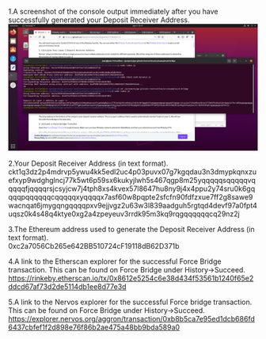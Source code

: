 1.A screenshot of the console output immediately after you have successfully generated your Deposit Receiver Address.
<img src="https://github.com/jcervante/CBKTASKs/blob/main/TASK06/img9.png"/>

2.Your Deposit Receiver Address (in text format).<br>
ckt1q3dz2p4mdrvp5ywu4kk5edl2uc4p03puvx07g7kgqdau3n3dmypkqnxzuefxyp9wdghglncj77k5wt6p59sx6kukyjlwh5s467qgp8m25yqqqqqsqqqqqvqqqqqfjqqqqrsjcsyjcw7j4tph8xs4kvex57l8647hu8ny9j4x4ppu2y74sru0k6gqqqqpqqqqqqcqqqqqxyqqqqx7asf60w8pqpte2sfcfn90fdfzxue7ff2g8sawe9wacnqat6jmygqngqqqqpxv9ejjvgz2u63w3l839aadguh5rgtqd4devf97a0fpt4uqsz0k4s48q4ktye0xg2a4zpeyeuv3rrdk95m3kq9rqgqqqqqqcq29nz2j


3.The Ethereum address used to generate the Deposit Receiver Address (in text format).<br>
0xc2a7056Cb265e642BB510724cF19118dB62D371b

4.A link to the Etherscan explorer for the successful Force Bridge transaction. This can be found on Force Bridge under History→Succeed.<br>
https://rinkeby.etherscan.io/tx/0x8612e5254c6e38d434f53561b1240f65e2ddcd67af73d2de5114db1ee8d77e3d

5.A link to the Nervos explorer for the successful Force bridge transaction. This can be found on Force Bridge under History→Succeed.<br>
https://explorer.nervos.org/aggron/transaction/0xb8b5ca7e95ed1dcb686fd6437cbfef1f2d898e76f86b2ae475a48bb9bda589a0

